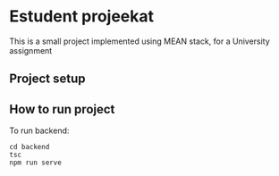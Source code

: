 # Estudent projeekat

This is a small project implemented using MEAN stack, for a University assignment

## Project setup

## How to run project

To run backend:

``` 
cd backend
tsc
npm run serve
```

 